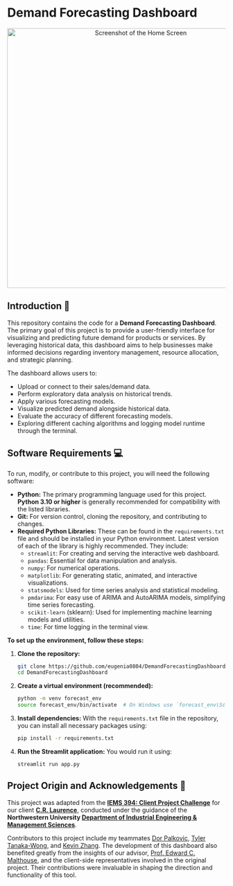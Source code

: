 # Demand Forecasting Dashboard

<p align="center">
  <img src="https://github.com/user-attachments/assets/32cb2669-d99b-430a-9196-abe4cc30d720" width="600" alt="Screenshot of the Home Screen">
</p>

## Introduction 📝

This repository contains the code for a **Demand Forecasting Dashboard**. The primary goal of this project is to provide a user-friendly interface for visualizing and predicting future demand for products or services. By leveraging historical data, this dashboard aims to help businesses make informed decisions regarding inventory management, resource allocation, and strategic planning.

The dashboard allows users to:
* Upload or connect to their sales/demand data.
* Perform exploratory data analysis on historical trends.
* Apply various forecasting models.
* Visualize predicted demand alongside historical data.
* Evaluate the accuracy of different forecasting models.
* Exploring different caching algorithms and logging model runtime through the terminal.

## Software Requirements 💻

To run, modify, or contribute to this project, you will need the following software:

* **Python:** The primary programming language used for this project. **Python 3.10 or higher** is generally recommended for compatibility with the listed libraries.
* **Git:** For version control, cloning the repository, and contributing to changes.
* **Required Python Libraries:** These can be found in the `requirements.txt` file and should be installed in your Python environment. Latest version of each of the library is highly recommended. They include:
    * `streamlit`: For creating and serving the interactive web dashboard.
    * `pandas`: Essential for data manipulation and analysis.
    * `numpy`: For numerical operations.
    * `matplotlib`: For generating static, animated, and interactive visualizations.
    * `statsmodels`: Used for time series analysis and statistical modeling.
    * `pmdarima`: For easy use of ARIMA and AutoARIMA models, simplifying time series forecasting.
    * `scikit-learn` (sklearn): Used for implementing machine learning models and utilities.
    * `time`: For time logging in the terminal view.

**To set up the environment, follow these steps:**

1.  **Clone the repository:**
    ```bash
    git clone https://github.com/eugenia0804/DemandForecastingDashboard.git
    cd DemandForecastingDashboard
    ```

2.  **Create a virtual environment (recommended):**
    ```bash
    python -m venv forecast_env
    source forecast_env/bin/activate  # On Windows use `forecast_env\Scripts\activate`
    ```

3.  **Install dependencies:**
    With the `requirements.txt` file in the repository, you can install all necessary packages using:
    ```bash
    pip install -r requirements.txt
    ```

4.  **Run the Streamlit application:**
    You would run it using:
    ```bash
    streamlit run app.py
    ```

## Project Origin and Acknowledgements 🌹

This project was adapted from the **[IEMS 394: Client Project Challenge](https://www.mccormick.northwestern.edu/industrial/academics/undergraduate/client-project-challenge/)** for our client **[C.R. Laurence](https://www.crlaurence.com/)**, conducted under the guidance of the **Northwestern University [Department of Industrial Engineering & Management Sciences](https://www.mccormick.northwestern.edu/industrial/)**.

Contributors to this project include my teammates [Dor Palkovic](https://www.linkedin.com/in/dorpalkovic/), [Tyler Tanaka-Wong](https://www.linkedin.com/in/tyler-tanaka-wong-17a4b5266/), and [Kevin Zhang](https://www.linkedin.com/in/kevinzhangkjz/). The development of this dashboard also benefited greatly from the insights of our advisor, [Prof. Edward C. Malthouse](https://www.mccormick.northwestern.edu/research-faculty/directory/profiles/malthouse-edward.html), and the client-side representatives involved in the original project. Their contributions were invaluable in shaping the direction and functionality of this tool.

